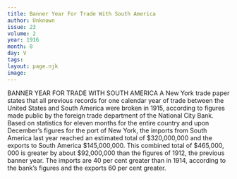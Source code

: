 ```yaml
---
title: Banner Year For Trade With South America
author: Unknown
issue: 23
volume: 2
year: 1916
month: 8
day: V
tags:
layout: page.njk
image:
---
```

BANNER YEAR FOR TRADE WITH SOUTH AMERICA       A New York trade paper states that all previous records for one calendar year of trade between the United States and South America were broken in 1915, according to figures made public by the foreign trade department of the National City Bank. Based on statistics    for eleven months for the entire country and upon December’s figures for the port of New York, the imports from South America last year reached an estimated total of $320,000,000 and the exports to South America $145,000,000.       This combined total of $465,000, 000 is greater by about $92,000,000 than the figures of 1912, the previous banner year. The imports are 40 per cent greater than in 1914, according to the bank’s figures and the exports 60 per cent greater.


